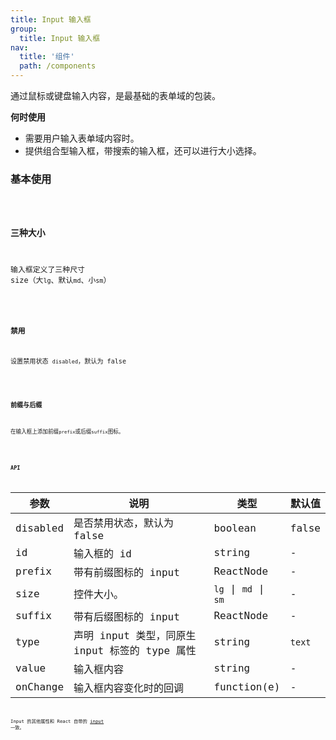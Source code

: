 ```yaml
---
title: Input 输入框
group:
  title: Input 输入框
nav:
  title: '组件'
  path: /components
---
```


通过鼠标或键盘输入内容，是最基础的表单域的包装。

**何时使用**

- 需要用户输入表单域内容时。
- 提供组合型输入框，带搜索的输入框，还可以进行大小选择。

### 基本使用

<code src="./demos/base.tsx" />

### 三种大小

输入框定义了三种尺寸 size（大`lg`、默认`md`、小`sm`）

<code src="./demos/size.tsx" />

### 禁用

设置禁用状态 `disabled`，默认为 false

<code src="./demos/disabled.tsx" />

### 前缀与后缀

在输入框上添加前缀`prefix`或后缀`suffix`图标。

<code src="./demos/prefix-suffix.tsx" />

### API

| 参数     | 说明                                           | 类型                 | 默认值 |
| -------- | ---------------------------------------------- | -------------------- | ------ |
| disabled | 是否禁用状态，默认为 false                     | boolean              | false  |
| id       | 输入框的 id                                    | string               | -      |
| prefix   | 带有前缀图标的 input                           | ReactNode            | -      |
| size     | 控件大小。                                     | `lg` \| `md` \| `sm` | -      |
| suffix   | 带有后缀图标的 input                           | ReactNode            | -      |  |
| type     | 声明 input 类型，同原生 input 标签的 type 属性 | string               | `text` |
| value    | 输入框内容                                     | string               | -      |
| onChange | 输入框内容变化时的回调                         | function(e)          | -      |

Input 的其他属性和 React 自带的 [input](https://facebook.github.io/react/docs/events.html#supported-events) 一致。
